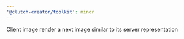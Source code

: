 ```yaml
---
'@clutch-creator/toolkit': minor
---
```


Client image render a next image similar to its server representation
